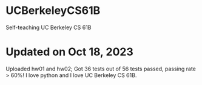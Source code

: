 # UCBerkeleyCS61B
Self-teaching UC Berkeley CS 61B

# Updated on Oct 18, 2023 #
Uploaded hw01 and hw02; 
Got 36 tests out of 56 tests passed, passing rate > 60%!
I love python and I love UC Berkeley CS 61B.
